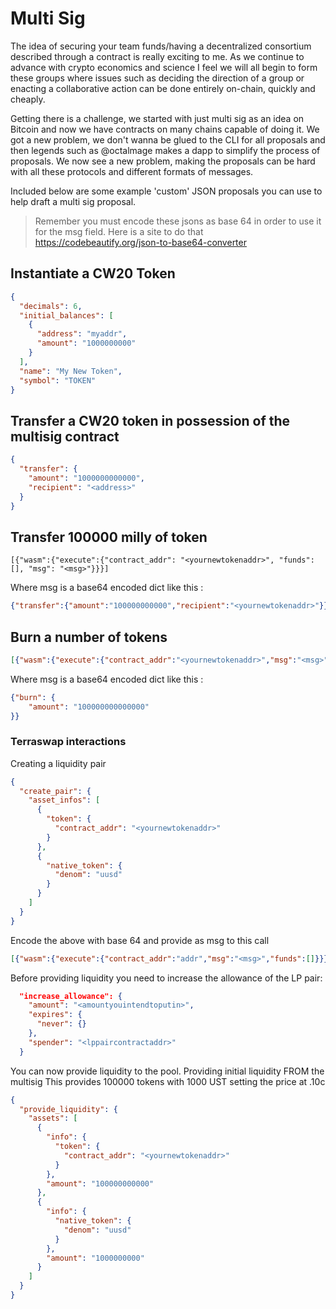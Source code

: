 # Multi Sig 

The idea of securing your team funds/having a decentralized consortium described through a contract is really exciting to me. As we continue to advance with crypto economics and science I feel we will all begin to form these groups where issues such as deciding the direction of a group or enacting a collaborative action can be done entirely on-chain, quickly and cheaply.

Getting there is a challenge, we started with just multi sig as an idea on Bitcoin and now we have contracts on many chains capable of doing it. We got a new problem, we don't wanna be glued to the CLI for all proposals and then legends such as @octalmage makes a dapp to simplify the process of proposals. We now see a new problem, making the proposals can be hard with all these protocols and different formats of messages.

Included below are some example 'custom' JSON proposals you can use to help draft a multi sig proposal.

> Remember you must encode these jsons as base 64 in order to use it for the msg field. Here is a site to do that https://codebeautify.org/json-to-base64-converter

## Instantiate a CW20 Token

```json
{
  "decimals": 6,
  "initial_balances": [
    {
      "address": "myaddr",
      "amount": "1000000000"
    }
  ],
  "name": "My New Token",
  "symbol": "TOKEN"
}
```

## Transfer a CW20 token in possession of the multisig contract

```json
{
  "transfer": {
    "amount": "1000000000000",
    "recipient": "<address>"
  }
}
```

## Transfer 100000 milly of token 

`[{"wasm":{"execute":{"contract_addr": "<yournewtokenaddr>", "funds":[], "msg": "<msg>"}}}]`

Where msg is a base64 encoded dict like this :

```json
{"transfer":{"amount":"100000000000","recipient":"<yournewtokenaddr>"}}
```

## Burn a number of tokens 

```json
[{"wasm":{"execute":{"contract_addr":"<yournewtokenaddr>","msg":"<msg>","funds":[]}}}]

```

Where msg is a base64 encoded dict like this :

```json
{"burn": {
    "amount": "100000000000000"
}}
```

### Terraswap interactions

Creating a liquidity pair

```json
{
  "create_pair": {
    "asset_infos": [
      {
        "token": {
          "contract_addr": "<yournewtokenaddr>"
        }
      },
      {
        "native_token": {
          "denom": "uusd"
        }
      }
    ]
  }
}
```

Encode the above with base 64 and provide as msg to this call

```json
[{"wasm":{"execute":{"contract_addr":"addr","msg":"<msg>","funds":[]}}}]

```

Before providing liquidity you need to increase the allowance of the LP pair:

```json
  "increase_allowance": {
    "amount": "<amountyouintendtoputin>",
    "expires": {
      "never": {}
    },
    "spender": "<lppaircontractaddr>"
  }

```

You can now provide liquidity to the pool. Providing initial liquidity FROM the multisig
This provides 100000 tokens with 1000 UST setting the price at .10c

```json
{
  "provide_liquidity": {
    "assets": [
      {
        "info": {
          "token": {
            "contract_addr": "<yournewtokenaddr>"
          }
        },
        "amount": "100000000000"
      },
      {
        "info": {
          "native_token": {
            "denom": "uusd"
          }
        },
        "amount": "1000000000"
      }
    ]
  }
}
```
